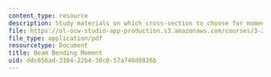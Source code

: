 ```yaml
---
content_type: resource
description: Study materials on which cross-section to choose for moment of inertia.
file: https://ol-ocw-studio-app-production.s3.amazonaws.com/courses/3-22-mechanical-behavior-of-materials-spring-2008/ddc656ad310422b430c057a748d0826b_cros_sectn_qustn.pdf
file_type: application/pdf
resourcetype: Document
title: Beam Bending Moment
uid: ddc656ad-3104-22b4-30c0-57a748d0826b
---
```

